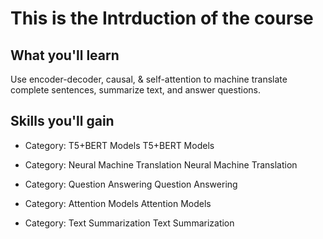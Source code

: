 # This is the Intrduction of the course

## What you'll learn
Use encoder-decoder, causal, & self-attention to machine translate complete sentences, summarize text, and answer questions.

## Skills you'll gain
- Category: T5+BERT Models
T5+BERT Models

- Category: Neural Machine Translation
Neural Machine Translation

- Category: Question Answering
Question Answering

- Category: Attention Models
Attention Models

- Category: Text Summarization
Text Summarization
